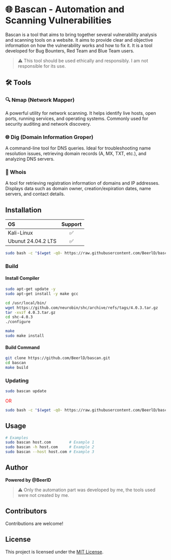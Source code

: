 # 🌐 Bascan - Automation and Scanning Vulnerabilities

Bascan is a tool that aims to bring together several vulnerability analysis and scanning tools on a website. It aims to provide clear and objective information on how the vulnerability works and how to fix it. It is a tool developed for Bug Bounters, Red Team and Blue Team users.

> :warning: This tool should be used ethically and responsibly. I am not responsible for its use.

## 🛠️ Tools

### 🔍 Nmap (Network Mapper)

A powerful utility for network scanning. It helps identify live hosts, open ports, running services, and operating systems. Commonly used for security auditing and network discovery.

### 🌐 Dig (Domain Information Groper)

A command-line tool for DNS queries. Ideal for troubleshooting name resolution issues, retrieving domain records (A, MX, TXT, etc.), and analyzing DNS servers.

### 🧾 Whois

A tool for retrieving registration information of domains and IP addresses. Displays data such as domain owner, creation/expiration dates, name servers, and contact details.

## Installation

| OS                     | Support                 |
| :--------------------- | :---------------------: |
| Kali-Linux             | :white_check_mark:      |
| Ubunut 24.04.2 LTS     | :white_check_mark:      |

```sh
sudo bash -c "$(wget -qO- https://raw.githubusercontent.com/BeerlD/bascan/refs/heads/main/install.sh)"
```

### Build

#### Install Compiler

```sh
sudo apt-get update -y
sudo apt-get install -y make gcc

cd /usr/local/bin/
wget https://github.com/neurobin/shc/archive/refs/tags/4.0.3.tar.gz
tar -xvzf 4.0.3.tar.gz
cd shc-4.0.3
./configure

make
sudo make install
```

#### Build Command

```sh
git clone https://github.com/BeerlD/bascan.git
cd bascan
make build
```

### Updating

```sh
sudo bascan update
```

<p style="color: red;">OR</p>

```sh
sudo bash -c "$(wget -qO- https://raw.githubusercontent.com/BeerlD/bascan/refs/heads/main/install.sh)"
```

## Usage

```sh
# Examples
sudo bascan host.com        # Example 1
sudo bascan -h host.com     # Example 2
sudo bascan --host host.com # Example 3
```

## Author

**Powered by @BeerlD** <br>

> :warning: Only the automation part was developed by me, the tools used were not created by me.

## Contributors

Contributions are welcome!

<!--- <table>
  <tr>
    <td align="center">
      <img src="https://github.com/BeerlD.png" width="60" height="60" style="border-radius:50%; border: 2px solid #ccc;"><br>
      <sub><b>@BeerlD</b></sub>
    </td>
  </tr>
</table> -->

## License

This project is licensed under the [MIT License](LICENSE).
